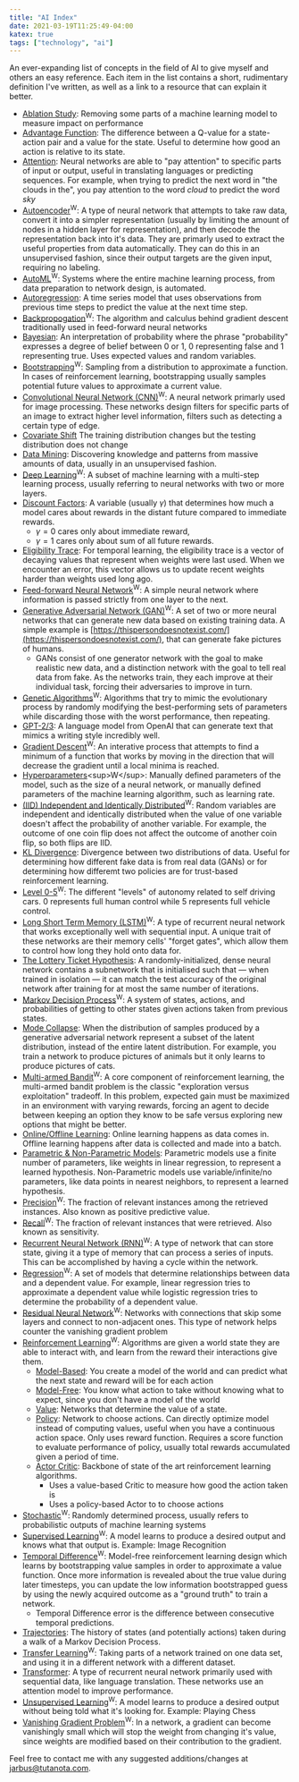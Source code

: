 ```yaml
---
title: "AI Index"
date: 2021-03-19T11:25:49-04:00
katex: true
tags: ["technology", "ai"]
---
```

An ever-expanding list of concepts in the field of AI to give myself and others an easy reference.
Each item in the list contains a short, rudimentary definition I've written, as well as a link to a resource that can explain it better.
- [Ablation Study](https://stats.stackexchange.com/questions/380040/what-is-an-ablation-study-and-is-there-a-systematic-way-to-perform-it): Removing some parts of a machine learning model to measure impact on performance
- [Advantage Function](https://mc.ai/advantage-function-in-deep-reinforcement-learning/): The difference between a Q-value for a state-action pair and a value for the state. Useful to determine how good an action is relative to its state.
- [Attention](https://towardsdatascience.com/intuitive-understanding-of-attention-mechanism-in-deep-learning-6c9482aecf4f): Neural networks are able to "pay attention" to specific parts of input or output, useful in translating languages or predicting sequences. For example, when trying to predict the next word in "the clouds in the", you pay attention to the word *cloud* to predict the word *sky*
- [Autoencoder](https://en.wikipedia.org/wiki/Autoencoder)<sup>W</sup>: A type of neural network that attempts to take raw data, convert it into a simpler representation (usually by limiting the amount of nodes in a hidden layer for representation), and then decode the representation back into it's data. They are primarly used to extract the useful properties from data automatically. They can do this in an unsupervised fashion, since their output targets are the given input, requiring no labeling.
- [AutoML](https://en.wikipedia.org/wiki/Automated_machine_learning)<sup>W</sup>: Systems where the entire machine learning process, from data preparation to network design, is automated.
- [Autoregression](https://machinelearningmastery.com/autoregression-models-time-series-forecasting-python/): A time series model that uses observations from previous time steps to predict the value at the next time step.
- [Backpropogation](https://en.wikipedia.org/wiki/Backpropagation)<sup>W</sup>: The algorithm and calculus behind gradient descent traditionally used in feed-forward neural networks
- [Bayesian](https://en.wikipedia.org/wiki/Bayesian_statistics): An interpretation of probability where the phrase "probability" expresses a degree of belief between 0 or 1, 0 representing false and 1 representing true. Uses expected values and random variables.
- [Bootstrapping](https://en.wikipedia.org/wiki/Bootstrapping_(statistics))<sup>W</sup>: Sampling from a distribution to approximate a function. In cases of reinforcement learning, bootstrapping usually samples potential future values to approximate a current value.
- [Convolutional Neural Network (CNN)](https://en.wikipedia.org/wiki/Convolutional_neural_network)<sup>W</sup>: A neural network primarly used for image processing. These networks design filters for specific parts of an image to extract higher level information, filters such as detecting a certain type of edge.
- [Covariate Shift](https://www.quora.com/What-is-Covariate-shift?share=1) The training distribution changes but the testing distribution does not change
- [Data Mining](https://en.wikipedia.org/wiki/Data_mining): Discovering knowledge and patterns from massive amounts of data, usually in an unsupervised fashion.
- [Deep Learning](https://en.wikipedia.org/wiki/Deep_learning)<sup>W</sup>: A subset of machine learning with a multi-step learning process, usually referring to neural networks with two or more layers.
- [Discount Factors](https://stats.stackexchange.com/questions/221402/understanding-the-role-of-the-discount-factor-in-reinforcement-learning): A variable (usually $\gamma$) that determines how much a model cares about rewards in the distant future compared to immediate rewards.
  - $\gamma = 0$ cares only about immediate reward,
  - $\gamma = 1$ cares only about sum of all future rewards.
- [Eligibility Trace](https://towardsdatascience.com/eligibility-traces-in-reinforcement-learning-a6b458c019d6): For temporal learning, the eligibility trace is a vector of decaying values that represent when weights were last used. When we encounter an error, this vector allows us to update recent weights harder than weights used long ago.
- [Feed-forward Neural Network](https://en.wikipedia.org/wiki/Feedforward_neural_network)<sup>W</sup>: A simple neural network where information is passed strictly from one layer to the next.
- [Generative Adversarial Network (GAN)](https://en.wikipedia.org/wiki/Generative_adversarial_network)<sup>W</sup>: A set of two or more neural networks that can generate new data based on existing training data.
A simple example is [https://thispersondoesnotexist.com/](https://thispersondoesnotexist.com/), that can generate fake pictures of humans.
    - GANs consist of one generator network with the goal to make realistic new data, and a distinction network with the goal to tell real data from fake. As the networks train, they each improve at their individual task, forcing their adversaries to improve in turn.
- [Genetic Algorithms](https://en.wikipedia.org/wiki/Genetic_algorithm)<sup>W</sup>: Algorithms that try to mimic the evolutionary process by randomly modifying the best-performing sets of parameters while discarding those with the worst performance, then repeating.
- [GPT-2/3](https://openai.com/blog/better-language-models/): A language model from OpenAI that can generate text that mimics a writing style incredibly well.
- [Gradient Descent](https://en.wikipedia.org/wiki/Gradient_descent)<sup>W</sup>: An interative process that attempts to find a minimum of a function that works by moving in the direction that will decrease the gradient until a local minima is reached.
- [Hyperparameters](https://en.wikipedia.org/wiki/Hyperparameter_(machine_learning))<sup>W</sup>: Manually defined parameters of the model, such as the size of a neural network, or manually defined parameters of the machine learning algorithm, such as learning rate.
- [(IID) Independent and Identically Distributed](https://en.wikipedia.org/wiki/Independent_and_identically_distributed_random_variables)<sup>W</sup>: Random variables are independent and identically distributed when the value of one variable doesn't affect the probability of another variable. For example, the outcome of one coin flip does not affect the outcome of another coin flip, so both flips are IID.
- [KL Divergence](https://dibyaghosh.com/blog/probability/kldivergence.html): Divergence between two distributions of data. Useful for determining how different fake data is from real data (GANs) or for determining how differemt two policies are for trust-based reinforcement learning.
- [Level 0-5](https://en.wikipedia.org/wiki/Self-driving_car)<sup>W</sup>: The different "levels" of autonomy related to self driving cars. 0 represents full human control while 5 represents full vehicle control.
- [Long Short Term Memory (LSTM)](https://en.wikipedia.org/wiki/Long_short-term_memory)<sup>W</sup>: A type of recurrent neural network that works exceptionally well with sequential input. A unique trait of these networks are their memory cells' "forget gates", which allow them to control how long they hold onto data for.
- [The Lottery Ticket Hypothesis](https://deepai.org/publication/the-lottery-ticket-hypothesis-training-pruned-neural-networks): A randomly-initialized, dense neural network contains a subnetwork that is initialised such that — when trained in isolation — it can match the test accuracy of the original network after training for at most the same number of iterations.
- [Markov Decision Process](https://en.wikipedia.org/wiki/Markov_decision_process)<sup>W</sup>: A system of states, actions, and probabilities of getting to other states given actions taken from previous states.
- [Mode Collapse](https://aiden.nibali.org/blog/2017-01-18-mode-collapse-gans/): When the distribution of samples produced by a generative adversarial network represent a subset of the latent distribution, instead of the entire latent distribution. For example, you train a network to produce pictures of animals but it only learns to produce pictures of cats.
- [Multi-armed Bandit](https://en.wikipedia.org/wiki/Multi-armed_bandit)<sup>W</sup>: A core component of reinforcement learning, the multi-armed bandit problem is the classic "exploration versus exploitation" tradeoff. In this problem, expected gain must be maximized in an environment with varying rewards, forcing an agent to decide between keeping an option they know to be safe versus exploring new options that might be better.
- [Online/Offline Learning](https://stats.stackexchange.com/questions/897/online-vs-offline-learning): Online learning happens as data comes in. Offline learning happens after data is collected and made into a batch.
- [Parametric & Non-Parametric Models](http://mlss.tuebingen.mpg.de/2015/slides/ghahramani/gp-neural-nets15.pdf): Parametric models use a finite number of parameters, like weights in linear regression, to represent a learned hypothesis. Non-Parametric models use variable/infinite/no parameters, like data points in nearest neighbors, to represent a learned hypothesis.
- [Precision](https://en.wikipedia.org/wiki/Precision_and_recall)<sup>W</sup>: The fraction of relevant instances among the retrieved instances. Also known as positive predictive value.
- [Recall](https://en.wikipedia.org/wiki/Precision_and_recall)<sup>W</sup>: The fraction of relevant instances that were retrieved. Also known as sensitivity.
- [Recurrent Neural Network (RNN)](https://en.wikipedia.org/wiki/Recurrent_neural_network)<sup>W</sup>: A type of network that can store state, giving it a type of memory that can process a series of inputs. This can be accomplished by having a cycle within the network.
- [Regression](https://en.wikipedia.org/wiki/Regression_analysis)<sup>W</sup>: A set of models that determine relationships between data and a dependent value. For example, linear regression tries to approximate a dependent value while logistic regression tries to determine the probability of a dependent value.
- [Residual Neural Network](https://en.wikipedia.org/wiki/Residual_neural_network)<sup>W</sup>: Networks with connections that skip some layers and connect to non-adjacent ones. This type of network helps counter the vanishing gradient problem
- [Reinforcement Learning](https://en.wikipedia.org/wiki/Reinforcement_learning)<sup>W</sup>: Algorithms are given a world state they are able to interact with, and learn from the reward their interactions give them.
  - [Model-Based](https://ai.stackexchange.com/questions/4456/whats-the-difference-between-model-free-and-model-based-reinforcement-learning): You create a model of the world and can predict what the next state and reward will be for each action
  - [Model-Free](https://ai.stackexchange.com/questions/4456/whats-the-difference-between-model-free-and-model-based-reinforcement-learning): You know what action to take without knowing what to expect, since you don't have a model of the world
  - [Value](https://www.freecodecamp.org/news/an-intro-to-advantage-actor-critic-methods-lets-play-sonic-the-hedgehog-86d6240171d/): Networks that determine the value of a state.
  - [Policy](https://www.freecodecamp.org/news/an-intro-to-advantage-actor-critic-methods-lets-play-sonic-the-hedgehog-86d6240171d/): Network to choose actions. Can directly optimize model instead of computing values, useful when you have a continuous action space. Only uses reward function. Requires a score function to evaluate performance of policy, usually total rewards accumulated given a period of time.
  - [Actor Critic](https://www.freecodecamp.org/news/an-intro-to-advantage-actor-critic-methods-lets-play-sonic-the-hedgehog-86d6240171d/): Backbone of state of the art reinforcement learning algorithms.
    - Uses a value-based Critic to measure how good the action taken is
    - Uses a policy-based Actor to to choose actions
- [Stochastic](https://en.wikipedia.org/wiki/Stochastic)<sup>W</sup>: Randomly determined process, usually refers to probabilistic outputs of machine learning systems
- [Supervised Learning](https://en.wikipedia.org/wiki/Supervised_learning)<sup>W</sup>: A model learns to produce a desired output and knows what that output is. Example: Image Recognition
- [Temporal Difference](https://en.wikipedia.org/wiki/Temporal_difference_learning)<sup>W</sup>: Model-free reinforcement learning design which learns by bootstrapping value samples in order to approximate a value function. Once more information is revealed about the true value during later timesteps, you can update the low information bootstrapped guess by using the newly acquired outcome as a "ground truth" to train a network.
  - Temporal Difference error is the difference between consecutive temporal predictions.
- [Trajectories](https://ai.stackexchange.com/questions/7359/what-is-a-trajectory-in-reinforcement-learning): The history of states (and potentially actions) taken during a walk of a Markov Decision Process.
- [Transfer Learning](https://en.wikipedia.org/wiki/Transfer_learning)<sup>W</sup>: Taking parts of a network trained on one data set, and using it in a different network with a different dataset.
- [Transformer](https://towardsdatascience.com/transformers-141e32e69591): A type of recurrent neural network primarily used with sequential data, like language translation. These networks use an attention model to improve performance.
- [Unsupervised Learning](https://en.wikipedia.org/wiki/Unsupervised_learning)<sup>W</sup>: A model learns to produce a desired output without being told what it's looking for. Example: Playing Chess
- [Vanishing Gradient Problem](https://en.wikipedia.org/wiki/Vanishing_gradient_problem)<sup>W</sup>: In a network, a gradient can become vanishingly small which will stop the weight from changing it's value, since weights are modified based on their contribution to the gradient.

Feel free to contact me with any suggested additions/changes at [jarbus@tutanota.com](mailto:jarbus@tutanota.com).
